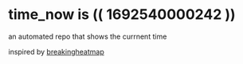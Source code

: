# time_now is (( 1692540000242 ))

an automated repo that shows the currnent time

inspired by [breakingheatmap](https://github.com/breakingheatmap/breakingheatmap)
